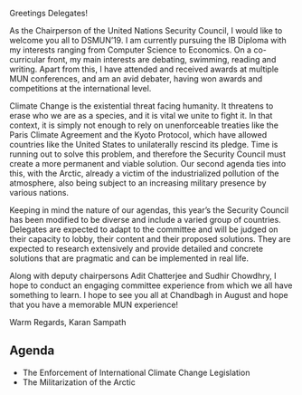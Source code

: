 Greetings Delegates!

As the Chairperson of the United Nations Security Council, I would like to welcome you all to DSMUN’19. I am currently pursuing the IB Diploma with my interests ranging from Computer Science to Economics. On a co-curricular front, my main interests are debating, swimming, reading and writing. Apart from this, I have attended and received awards at multiple MUN conferences, and am an avid debater, having won awards and competitions at the international level.

Climate Change is the existential threat facing humanity. It threatens to erase who we are as a species, and it is vital we unite to fight it. In that context, it is simply not enough to rely on unenforceable treaties like the Paris Climate Agreement and the Kyoto Protocol, which have allowed countries like the United States to unilaterally rescind its pledge. Time is running out to solve this problem, and therefore the Security Council must create a more permanent and viable solution. Our second agenda ties into this, with the Arctic, already a victim of the industrialized pollution of the atmosphere, also being subject to an increasing military presence by various nations.

Keeping in mind the nature of our agendas, this year’s the Security Council has been modified to be diverse and include a varied group of countries. Delegates are expected to adapt to the committee and will be judged on their capacity to lobby, their content and their proposed solutions. They are expected to research extensively and provide detailed and concrete solutions that are pragmatic and can be implemented in real life.

Along with deputy chairpersons Adit Chatterjee and Sudhir Chowdhry, I hope to conduct an engaging committee experience from which we all have something to learn. I hope to see you all at Chandbagh in August and hope that you have a memorable MUN experience!

Warm Regards,
Karan Sampath

## Agenda

- The Enforcement of International Climate Change Legislation
- The Militarization of the Arctic